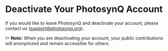 # Deactivate Your PhotosynQ Account

If you would like to leave PhotosynQ and deactivate your account, please contact us (<support@photosynq.org>).

!> **Note:** When you are deactivating your account, your public contributions will anonymized and remain accessible for others.